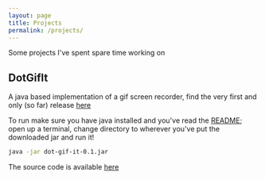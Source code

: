 ```yaml
---
layout: page
title: Projects
permalink: /projects/
---
```


Some projects I've spent spare time working on

## DotGifIt

A java based implementation of a gif screen recorder, find the very first and only (so far) release [here](https://github.com/sgregory8/dotGifIt/releases/download/0.1/dot-gif-it-0.1.jar)

To run make sure you have java installed and you've read the <a href="https://github.com/sgregory8/dotGifIt/blob/with_screen_moving/README.MD" target="_blank">README</a>; open up a terminal, change directory to wherever you've put the downloaded jar and run it!

```bash
java -jar dot-gif-it-0.1.jar
```

The source code is available [here](https://github.com/sgregory8/dotGifIt)
